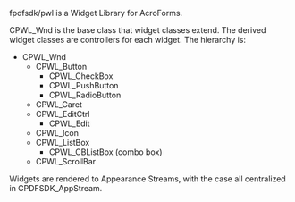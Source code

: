 fpdfsdk/pwl is a Widget Library for AcroForms.

CPWL_Wnd is the base class that widget classes extend. The derived widget
classes are controllers for each widget. The hierarchy is:

* CPWL_Wnd
    * CPWL_Button
        * CPWL_CheckBox
        * CPWL_PushButton
        * CPWL_RadioButton
    * CPWL_Caret
    * CPWL_EditCtrl
        * CPWL_Edit
    * CPWL_Icon
    * CPWL_ListBox
        * CPWL_CBListBox (combo box)
    * CPWL_ScrollBar

Widgets are rendered to Appearance Streams, with the case all centralized in
CPDFSDK_AppStream.

